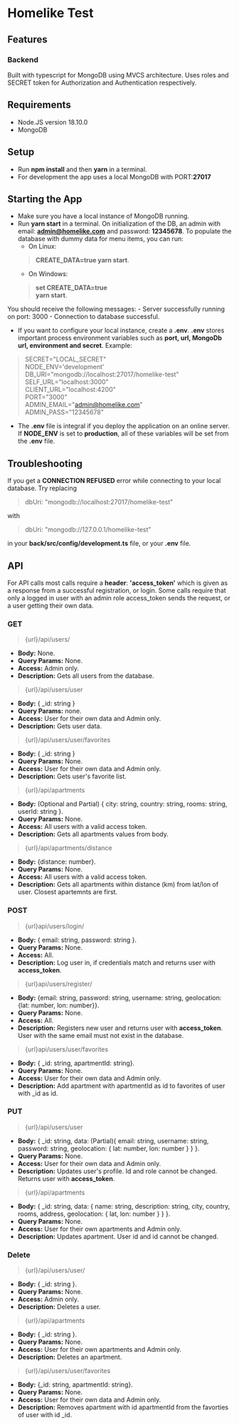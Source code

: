 # Homelike Test

## Features
### Backend
Built with typescript for MongoDB using MVCS architecture. Uses roles and SECRET token for Authorization and Authentication respectively.

## Requirements

- Node.JS version 18.10.0
- MongoDB

## Setup
- Run **npm install** and then **yarn** in a terminal. 
- For development the app uses a local MongoDB with PORT:**27017**

## Starting the App
- Make sure you have a local instance of MongoDB running.
- Run **yarn start** in a terminal. On initialization of the DB, an admin with email: **admin@homelike.com**  and password: **12345678**. To populate the database with dummy data for menu items, you can run:
    - On Linux:
    > **CREATE_DATA=true yarn start**. 
    - On Windows:
    > **set CREATE_DATA=true** <br> **yarn start**. 

You should receive the following messages: 
    - Server successfully running on port:  3000
    - Connection to database successful.
- If you want to configure your local instance, create a **.env**. **.env** stores important process environment variables such as **port, url, MongoDb url, environment and secret**. Example:
> SECRET="LOCAL_SECRET" <br>
NODE_ENV='development' <br>
DB_URI="mongodb://localhost:27017/homelike-test" <br>
SELF_URL="localhost:3000" <br>
CLIENT_URL="localhost:4200" <br>
PORT="3000" <br>
ADMIN_EMAIL="admin@homelike.com" <br>
ADMIN_PASS="12345678"
- The **.env** file is integral if you deploy the application on an online server. If **NODE_ENV** is set to **production**, all of these variables will be set from the **.env** file.

## Troubleshooting
If you get a **CONNECTION REFUSED** error while connecting to your local database. Try replacing 
> dbUri: "mongodb://localhost:27017/homelike-test"

with

> dbUri: "mongodb://127.0.0.1/homelike-test"


in your **back/src/config/development.ts** file, or your **.env** file.

## API
For API calls most calls require a **header**: **'access_token'** which is given as a response from a successful registration, or login. Some calls require that only a logged in user with an admin role access_token sends the request, or a user getting their own data. 
### GET
> {url}/api/users/
- **Body:** None.
- **Query Params:** None.
- **Access:** Admin only.
- **Description:** Gets all users from the database.

> {url}/api/users/user
- **Body:** { _id: string }
- **Query Params:** none.
- **Access:** User for their own data and Admin only.
- **Description:** Gets user data.

> {url}/api/users/user/favorites
- **Body:** { _id: string }
- **Query Params:** None.
- **Access:** User for their own data and Admin only.
- **Description:** Gets user's favorite list.

> {url}/api/apartments
- **Body:** (Optional and Partial) { city: string, country: string, rooms: string, userId: string }.
- **Query Params:** None.
- **Access:** All users with a valid access token.
- **Description:** Gets all apartments values from body.

>{url}/api/apartments/distance
- **Body:** {distance: number}.
- **Query Params:** None.
- **Access:** All users with a valid access token.
- **Description:** Gets all apartments within distance (km) from lat/lon of user. Closest apartemnts are first.

### POST
> {url}api/users/login/
- **Body:** { email: string, password: string }.
- **Query Params:** None.
- **Access:** All.
- **Description:** Log user in, if credentials match and returns user with **access_token**.

> {url}api/users/register/
- **Body:** {email: string, password: string, username: string, geolocation: {lat: number, lon: number}}.
- **Query Params:** None.
- **Access:** All.
- **Description:** Registers new user and returns user with **access_token**. User with the same email must not exist in the database.

> {url}api/users/user/favorites
- **Body:** { _id: string, apartmentId: string}.
- **Query Params:** None.
- **Access:** User for their own data and Admin only.
- **Description:** Add apartment with apartmentId as id to favorites of user with _id as id.

### PUT
> {url}/api/users/user
- **Body:** { _id: string, data: (Partial){ email: string, username: string, password: string, geolocation: { lat: number, lon: number } } }.
- **Query Params:** None.
- **Access:** User for their own data and Admin only.
- **Description:** Updates user's profile. Id and role cannot be changed. Returns user with **access_token**.

> {url}/api/apartments
- **Body:** { _id: string, data: { name: string, description: string, city, country, rooms, address, geolocation: { lat, lon: number } } }.
- **Query Params:** None.
- **Access:** User for their own apartments and Admin only.
- **Description:** Updates apartment. User id and id cannot be changed.

### Delete
> {url}/api/users/user/
- **Body:** { _id: string }.
- **Query Params:** None.
- **Access:** Admin only.
- **Description:** Deletes a user.

> {url}/api/apartments
- **Body:** { _id: string }.
- **Query Params:** None.
- **Access:** User for their own apartments and Admin only.
- **Description:** Deletes an apartment.

> {url}/api/users/user/favorites
- **Body:** {_id: string, apartmentId: string}.
- **Query Params:** None.
- **Access:** User for their own data and Admin only.
- **Description:** Removes apartment with id apartmentId from the favorties of user with id _id.
